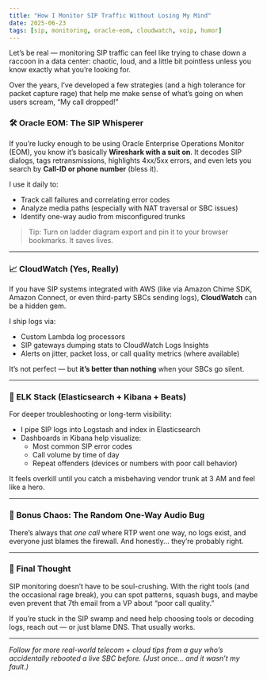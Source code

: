 ```yaml
---
title: "How I Monitor SIP Traffic Without Losing My Mind"
date: 2025-06-23
tags: [sip, monitoring, oracle-eom, cloudwatch, voip, humor]
---
```


Let’s be real — monitoring SIP traffic can feel like trying to chase down a raccoon in a data center: chaotic, loud, and a little bit pointless unless you know exactly what you’re looking for.

Over the years, I’ve developed a few strategies (and a high tolerance for packet capture rage) that help me make sense of what’s going on when users scream, “My call dropped!”

### 🛠️ Oracle EOM: The SIP Whisperer

If you’re lucky enough to be using Oracle Enterprise Operations Monitor (EOM), you know it’s basically **Wireshark with a suit on**. It decodes SIP dialogs, tags retransmissions, highlights 4xx/5xx errors, and even lets you search by **Call-ID or phone number** (bless it).

I use it daily to:
- Track call failures and correlating error codes
- Analyze media paths (especially with NAT traversal or SBC issues)
- Identify one-way audio from misconfigured trunks

> Tip: Turn on ladder diagram export and pin it to your browser bookmarks. It saves lives.

---

### 📈 CloudWatch (Yes, Really)

If you have SIP systems integrated with AWS (like via Amazon Chime SDK, Amazon Connect, or even third-party SBCs sending logs), **CloudWatch** can be a hidden gem.

I ship logs via:
- Custom Lambda log processors
- SIP gateways dumping stats to CloudWatch Logs Insights
- Alerts on jitter, packet loss, or call quality metrics (where available)

It’s not perfect — but **it’s better than nothing** when your SBCs go silent.

---

### 🧱 ELK Stack (Elasticsearch + Kibana + Beats)

For deeper troubleshooting or long-term visibility:
- I pipe SIP logs into Logstash and index in Elasticsearch
- Dashboards in Kibana help visualize:
  - Most common SIP error codes
  - Call volume by time of day
  - Repeat offenders (devices or numbers with poor call behavior)

It feels overkill until you catch a misbehaving vendor trunk at 3 AM and feel like a hero.

---

### 🤯 Bonus Chaos: The Random One-Way Audio Bug

There’s always that *one call* where RTP went one way, no logs exist, and everyone just blames the firewall. And honestly... they’re probably right.

---

### 🧘 Final Thought

SIP monitoring doesn’t have to be soul-crushing. With the right tools (and the occasional rage break), you can spot patterns, squash bugs, and maybe even prevent that 7th email from a VP about “poor call quality.”

If you’re stuck in the SIP swamp and need help choosing tools or decoding logs, reach out — or just blame DNS. That usually works.

---

*Follow for more real-world telecom + cloud tips from a guy who’s accidentally rebooted a live SBC before. (Just once... and it wasn’t my fault.)*
